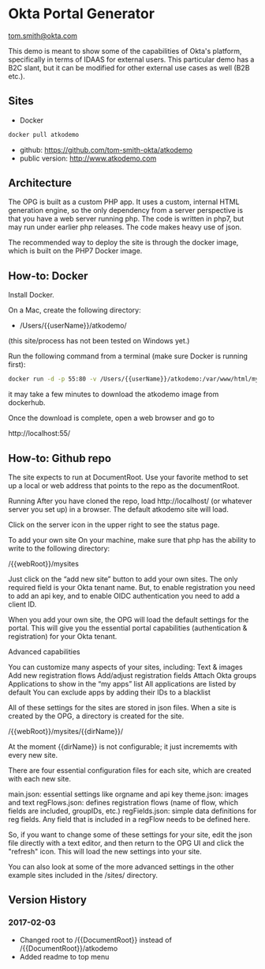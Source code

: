 # Okta Portal Generator

tom.smith@okta.com

This demo is meant to show some of the capabilities of Okta's platform, specifically in terms of IDAAS for external users. This particular demo has a B2C slant, but it can be modified for other external use cases as well (B2B etc.).

## Sites

- Docker
```sh
docker pull atkodemo
```
- github: https://github.com/tom-smith-okta/atkodemo
- public version: http://www.atkodemo.com

## Architecture
The OPG is built as a custom PHP app. It uses a custom, internal HTML generation engine, so the only dependency from a server perspective is that you have a web server running php. The code is written in php7, but may run under earlier php releases. The code makes heavy use of json.

The recommended way to deploy the site is through the docker image, which is built on the PHP7 Docker image.

## How-to: Docker

Install Docker.

On a Mac, create the following directory:

- /Users/{{userName}}/atkodemo/

(this site/process has not been tested on Windows yet.)

Run the following command from a terminal (make sure Docker is running first):

```sh
docker run -d -p 55:80 -v /Users/{{userName}}/atkodemo:/var/www/html/mysites --name myatkodemo tomgsmith99/atkodemo
```

it may take a few minutes to download the atkodemo image from dockerhub.

Once the download is complete, open a web browser and go to

http://localhost:55/

## How-to: Github repo
The site expects to run at DocumentRoot. Use your favorite method to set up a local or web address that points to the repo as the documentRoot.

Running
After you have cloned the repo, load http://localhost/ (or whatever server you set up) in a browser. The default atkodemo site will load.

Click on the server icon in the upper right to see the status page.

To add your own site
On your machine, make sure that php has the ability to write to the following directory:

/{{webRoot}}/mysites

Just click on the “add new site” button to add your own sites. The only required field is your Okta tenant name. But, to enable registration you need to add an api key, and to enable OIDC authentication you need to add a client ID.

When you add your own site, the OPG will load the default settings for the portal. This will give you the essential portal capabilities (authentication & registration) for your Okta tenant.

Advanced capabilities 

You can customize many aspects of your sites, including:
Text & images
Add new registration flows
Add/adjust registration fields
Attach Okta groups
Applications to show in the “my apps” list
All applications are listed by default
You can exclude apps by adding their IDs to a blacklist

All of these settings for the sites are stored in json files. When a site is created by the OPG, a directory is created for the site.

/{{webRoot}}/mysites/{{dirName}}/

At the moment {{dirName}} is not configurable; it just incrememts with every new site.

There are four essential configuration files for each site, which are created with each new site.

main.json: essential settings like orgname and api key 
theme.json: images and text
regFlows.json: defines registration flows (name of flow, which fields are included, groupIDs, etc.)
regFields.json: simple data definitions for reg fields. Any field that is included in a regFlow needs to be defined here.

So, if you want to change some of these settings for your site, edit the json file directly with a text editor, and then return to the OPG UI and click the "refresh" icon. This will load the new settings into your site.

You can also look at some of the more advanced settings in the other example sites included in the /sites/ directory.

## Version History

### 2017-02-03
- Changed root to /{{DocumentRoot}} instead of /{{DocumentRoot}}/atkodemo
- Added readme to top menu

